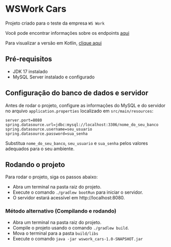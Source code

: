 # WSWork Cars
Projeto criado para o teste da empresa ``WS Work`` 

Você pode encontrar informações sobre os endpoints [aqui](/API_DOCS.md)

Para visualizar a versão em Kotlin, [clique aqui](https://github.com/PHSSGG/wswork_cars/tree/kotlin-version)

## Pré-requisitos
* JDK 17 instalado
* MySQL Server instalado e configurado

## Configuração do banco de dados e servidor
Antes de rodar o projeto, configure as informações do MySQL e do servidor no arquivo `application.properties` localizado em `src/main/resources`:
```
server.port=8080
spring.datasource.url=jdbc:mysql://localhost:3306/nome_do_seu_banco
spring.datasource.username=seu_usuario
spring.datasource.password=sua_senha
```

Substitua `nome_do_seu_banco`, `seu_usuario` e `sua_senha` pelos valores adequados para o seu ambiente.

## Rodando o projeto

Para rodar o projeto, siga os passos abaixo:

* Abra um terminal na pasta raiz do projeto.
* Execute o comando `./gradlew bootRun` para iniciar o servidor.
* O servidor estará acessível em http://localhost:8080.

### Método alternativo (Compilando e rodando)

* Abra um terminal na pasta raiz do projeto.
* Compile o projeto usando o comando `./gradlew build`.
* Mova o terminal para a pasta `build/libs`
* Execute o comando `java -jar wswork_cars-1.0-SNAPSHOT.jar`